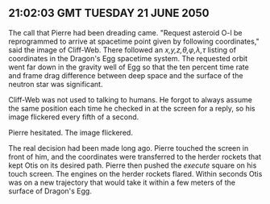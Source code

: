 ## 21:02:03 GMT TUESDAY 21 JUNE 2050
The call that Pierre had been dreading came. "Request asteroid O-l be reprogrammed to arrive at spacetime point given by following coordinates," said the image of Cliff-Web. There followed an _x,y,z,&theta;,&phi;,&lambda;,&tau;_ listing of coordinates in the Dragon's Egg spacetime system. The requested orbit went far down in the gravity well of Egg so that the ten percent time rate and frame drag difference between deep space and the surface of the neutron star was significant.

Cliff-Web was not used to talking to humans. He forgot to always assume the same position each time he checked in at the screen for a reply, so his image flickered every fifth of a second.

Pierre hesitated. The image flickered.

The real decision had been made long ago. Pierre touched the screen in front of him, and the coordinates were transferred to the herder rockets that kept Otis on its desired path. Pierre then pushed the _execute_ square on his touch screen. The engines on the herder rockets flared. Within seconds Otis was on a new trajectory that would take it within a few meters of the surface of Dragon's Egg.